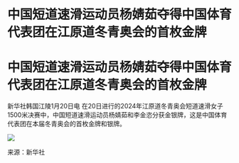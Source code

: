 # 中国短道速滑运动员杨婧茹夺得中国体育代表团在江原道冬青奥会的首枚金牌

# 中国短道速滑运动员杨婧茹夺得中国体育代表团在江原道冬青奥会的首枚金牌

新华社韩国江陵1月20日电
在20日进行的2024年江原道冬青奥会短道速滑女子1500米决赛中，中国短道速滑运动员杨婧茹和李金恣分获金银牌，这是中国体育代表团在本届冬青奥会的首枚金牌和银牌。

![](https://inews.gtimg.com/om_bt/OIdowJKxc9MB74gJciiBBAxBIUVrYvzbzVCDJJDeJmbQoAA/1000)

来源：新华社

